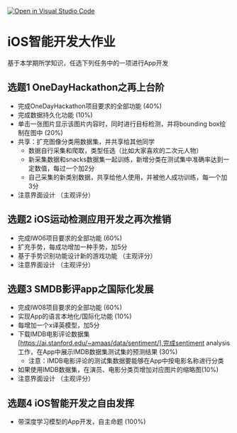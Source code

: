 [![Open in Visual Studio Code](https://classroom.github.com/assets/open-in-vscode-f059dc9a6f8d3a56e377f745f24479a46679e63a5d9fe6f495e02850cd0d8118.svg)](https://classroom.github.com/online_ide?assignment_repo_id=6700832&assignment_repo_type=AssignmentRepo)
# iOS智能开发大作业
  基于本学期所学知识，任选下列任务中的一项进行App开发
## 选题1 OneDayHackathon之再上台阶
  - 完成OneDayHackathon项目要求的全部功能 (40%)
  - 完成数据持久化功能 (10%)
  - 单击一张图片显示该图片内容时，同时进行目标检测，并将bounding box绘制在图中 (20%)
  - 共享：扩充图像分类用数据集，并共享给其他同学
    - 数据自行采集和爬取，类型任选（比如大家喜欢的二次元人物）
    - 新采集数据和snacks数据集一起训练，新增分类在测试集中准确率达到一定数值，每过一个加2分
    - 自己采集的新类别数据，共享给他人使用，并被他人成功训练，每一个加3分
  - 注意界面设计 （主观评分）

## 选题2 iOS运动检测应用开发之再次推销
  - 完成IW06项目要求的全部功能 (60%)
  - 扩充手势，每成功增加一种手势，加5分
  - 基于手势识别功能设计新的游戏功能 （主观评分）
  - 注意界面设计 （主观评分）

## 选题3 SMDB影评app之国际化发展
  - 完成IW08项目要求的全部功能 (60%)
  - 实现App的语言本地化/国际化功能 (10%)
  - 每增加一个x译英模型，加5分
  - 下载IMDB电影评论数据集[https://ai.stanford.edu/~amaas/data/sentiment/],完成sentiment analysis工作，在App中展示IMDB数据集测试集的预测结果 (30%)
    - 注意：IMDB电影评论的测试集数据要能够在App中按电影名称进行分类
  - 如果使用IMDB数据集，在演员、电影分类页增加对应图片的缩略图(10%)
  - 注意界面设计 （主观评分）

## 选题4 iOS智能开发之自由发挥
  - 带深度学习模型的App开发，自主命题 (100%)
